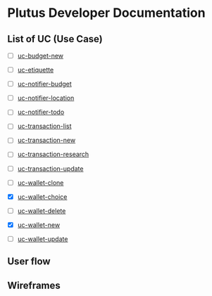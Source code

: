 # Plutus Developer Documentation

## List of UC (Use Case)
- [ ] [uc-budget-new](./use-cases/uc-budget-new.md)
- [ ] [uc-etiquette](./use-cases/uc-etiquette.md)
- [ ] [uc-notifier-budget](./use-cases/uc-notifier-budget.md)
- [ ] [uc-notifier-location](./use-cases/uc-notifier-location.md)
- [ ] [uc-notifier-todo](./use-cases/uc-notifier-todo.md)
- [ ] [uc-transaction-list](./use-cases/uc-transaction-list.md)
- [ ] [uc-transaction-new](./use-cases/uc-transaction-new.md)
- [ ] [uc-transaction-research](./use-cases/uc-transaction-research.md)
- [ ] [uc-transaction-update](./use-cases/uc-transaction-update.md)
- [ ] [uc-wallet-clone](./use-cases/uc-wallet-clone.md)
- [x] [uc-wallet-choice](./use-cases/uc-wallet-choice.md)
- [ ] [uc-wallet-delete](./use-cases/uc-wallet-delete.md)
- [x] [uc-wallet-new](./use-cases/uc-wallet-new.md)
- [ ] [uc-wallet-update](./use-cases/uc-wallet-update.md)


## User flow

## Wireframes
